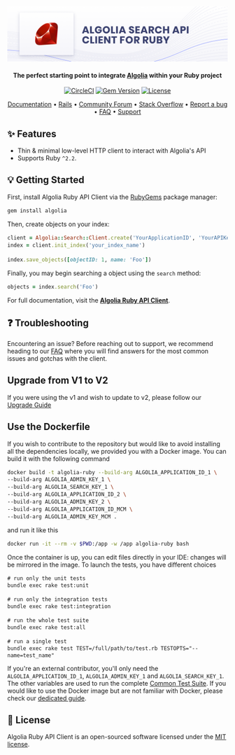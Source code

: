 <p align="center">
  <a href="https://www.algolia.com">
    <img alt="Algolia for Ruby" src="https://raw.githubusercontent.com/algolia/algoliasearch-client-common/master/banners/ruby.png" >
  </a>

  <h4 align="center">The perfect starting point to integrate <a href="https://algolia.com" target="_blank">Algolia</a> within your Ruby project</h4>

  <p align="center">
    <a href="https://circleci.com/gh/algolia/algoliasearch-client-ruby"><img src="https://circleci.com/gh/algolia/algoliasearch-client-ruby.svg?style=shield" alt="CircleCI" /></a>
    <a href="https://rubygems.org/gems/algolia"><img src="https://badge.fury.io/rb/algolia.svg" alt="Gem Version"></a>
    <a href="https://rubygems.org/gems/algolia"><img src="https://img.shields.io/badge/licence-MIT-blue.svg" alt="License"></a>
  </p>
</p>

<p align="center">
  <a href="https://www.algolia.com/doc/api-client/getting-started/install/ruby/" target="_blank">Documentation</a>  •
  <a href="https://github.com/algolia/algoliasearch-rails" target="_blank">Rails</a>  •
  <a href="https://discourse.algolia.com" target="_blank">Community Forum</a>  •
  <a href="http://stackoverflow.com/questions/tagged/algolia" target="_blank">Stack Overflow</a>  •
  <a href="https://github.com/algolia/algoliasearch-client-ruby/issues" target="_blank">Report a bug</a>  •
  <a href="https://www.algolia.com/doc/api-client/troubleshooting/faq/ruby/" target="_blank">FAQ</a>  •
  <a href="https://www.algolia.com/support" target="_blank">Support</a>
</p>

## ✨ Features

- Thin & minimal low-level HTTP client to interact with Algolia's API
- Supports Ruby `^2.2`.

## 💡 Getting Started

First, install Algolia Ruby API Client via the [RubyGems](https://rubygems.org/) package manager:
```bash
gem install algolia
```

Then, create objects on your index:


```ruby
client = Algolia::Search::Client.create('YourApplicationID', 'YourAPIKey')
index = client.init_index('your_index_name')

index.save_objects([objectID: 1, name: 'Foo'])
```

Finally, you may begin searching a object using the `search` method:
```ruby
objects = index.search('Foo')
```

For full documentation, visit the **[Algolia Ruby API Client](https://www.algolia.com/doc/api-client/getting-started/install/ruby/)**.

## ❓ Troubleshooting

Encountering an issue? Before reaching out to support, we recommend heading to our [FAQ](https://www.algolia.com/doc/api-client/troubleshooting/faq/ruby/) where you will find answers for the most common issues and gotchas with the client.

## Upgrade from V1 to V2

If you were using the v1 and wish to update to v2, please follow our [Upgrade Guide](upgrade_guide.md)

## Use the Dockerfile

If you wish to contribute to the repository but would like to avoid installing all the dependencies locally, we provided you with a Docker image. You can build it with the following command
```bash
docker build -t algolia-ruby --build-arg ALGOLIA_APPLICATION_ID_1 \
--build-arg ALGOLIA_ADMIN_KEY_1 \
--build-arg ALGOLIA_SEARCH_KEY_1 \
--build-arg ALGOLIA_APPLICATION_ID_2 \
--build-arg ALGOLIA_ADMIN_KEY_2 \
--build-arg ALGOLIA_APPLICATION_ID_MCM \
--build-arg ALGOLIA_ADMIN_KEY_MCM .
```

and run it like this
```bash
docker run -it --rm -v $PWD:/app -w /app algolia-ruby bash
```

Once the container is up, you can edit files directly in your IDE: changes will be mirrored in the image.
To launch the tests, you have different choices
```shell script
# run only the unit tests
bundle exec rake test:unit

# run only the integration tests
bundle exec rake test:integration

# run the whole test suite
bundle exec rake test:all

# run a single test
bundle exec rake test TEST=/full/path/to/test.rb TESTOPTS="--name=test_name"
```

If you're an external contributor, you'll only need the `ALGOLIA_APPLICATION_ID_1`, `ALGOLIA_ADMIN_KEY_1` and `ALGOLIA_SEARCH_KEY_1`. The other variables are used to run the complete [Common Test Suite](https://github.com/algolia/algoliasearch-client-specs/tree/master/common-test-suite).
If you would like to use the Docker image but are not familiar with Docker, please check our [dedicated guide](DOCKER_README.MD).

## 📄 License

Algolia Ruby API Client is an open-sourced software licensed under the [MIT license](LICENSE.md).
